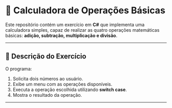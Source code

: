 # 🧮 Calculadora de Operações Básicas

Este repositório contém um exercício em **C#** que implementa uma calculadora simples, capaz de realizar as quatro operações matemáticas básicas: **adição, subtração, multiplicação e divisão**.

---

## 📌 Descrição do Exercício
O programa:
1. Solicita dois números ao usuário.  
2. Exibe um menu com as operações disponíveis.  
3. Executa a operação escolhida utilizando **switch case**.  
4. Mostra o resultado da operação.  

---
